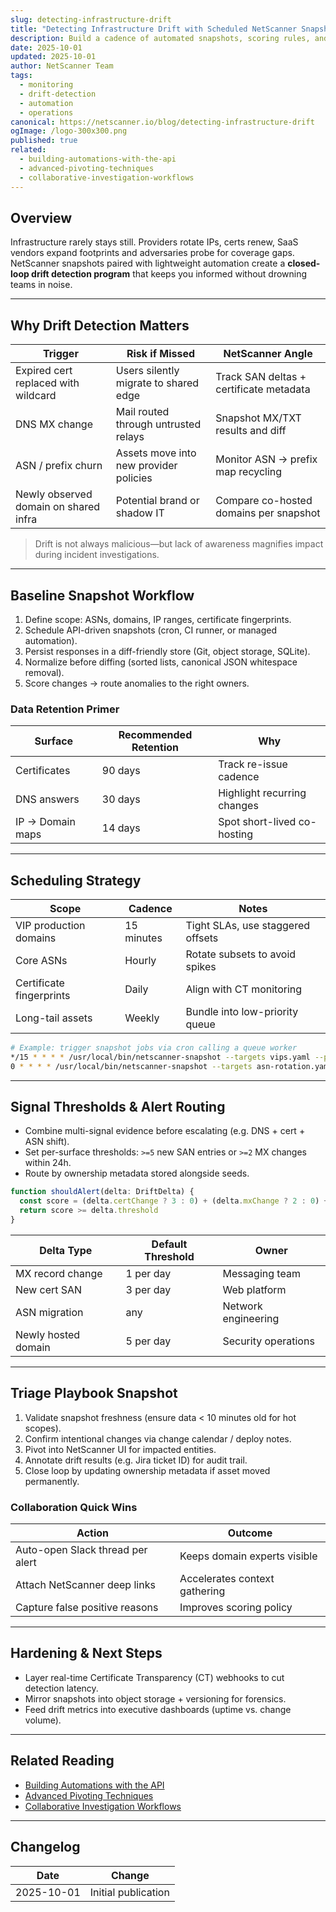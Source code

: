 ```yaml
---
slug: detecting-infrastructure-drift
title: "Detecting Infrastructure Drift with Scheduled NetScanner Snapshots"
description: Build a cadence of automated snapshots, scoring rules, and routing playbooks to catch asset drift before it becomes an incident.
date: 2025-10-01
updated: 2025-10-01
author: NetScanner Team
tags:
  - monitoring
  - drift-detection
  - automation
  - operations
canonical: https://netscanner.io/blog/detecting-infrastructure-drift
ogImage: /logo-300x300.png
published: true
related:
  - building-automations-with-the-api
  - advanced-pivoting-techniques
  - collaborative-investigation-workflows
---
```


## Overview

Infrastructure rarely stays still. Providers rotate IPs, certs renew, SaaS vendors expand footprints and adversaries probe for coverage gaps. NetScanner snapshots paired with lightweight automation create a **closed-loop drift detection program** that keeps you informed without drowning teams in noise.

---

## Why Drift Detection Matters

| Trigger                               | Risk if Missed                         | NetScanner Angle                        |
| ------------------------------------- | -------------------------------------- | --------------------------------------- |
| Expired cert replaced with wildcard   | Users silently migrate to shared edge  | Track SAN deltas + certificate metadata |
| DNS MX change                         | Mail routed through untrusted relays   | Snapshot MX/TXT results and diff        |
| ASN / prefix churn                    | Assets move into new provider policies | Monitor ASN → prefix map recycling      |
| Newly observed domain on shared infra | Potential brand or shadow IT           | Compare co-hosted domains per snapshot  |

> Drift is not always malicious—but lack of awareness magnifies impact during incident investigations.

---

## Baseline Snapshot Workflow

1. Define scope: ASNs, domains, IP ranges, certificate fingerprints.
2. Schedule API-driven snapshots (cron, CI runner, or managed automation).
3. Persist responses in a diff-friendly store (Git, object storage, SQLite).
4. Normalize before diffing (sorted lists, canonical JSON whitespace removal).
5. Score changes → route anomalies to the right owners.

### Data Retention Primer
| Surface          | Recommended Retention | Why                         |
| ---------------- | --------------------- | --------------------------- |
| Certificates     | 90 days               | Track re-issue cadence      |
| DNS answers      | 30 days               | Highlight recurring changes |
| IP → Domain maps | 14 days               | Spot short-lived co-hosting |

---

## Scheduling Strategy

| Scope                    | Cadence    | Notes                             |
| ------------------------ | ---------- | --------------------------------- |
| VIP production domains   | 15 minutes | Tight SLAs, use staggered offsets |
| Core ASNs                | Hourly     | Rotate subsets to avoid spikes    |
| Certificate fingerprints | Daily      | Align with CT monitoring          |
| Long-tail assets         | Weekly     | Bundle into low-priority queue    |

```bash
# Example: trigger snapshot jobs via cron calling a queue worker
*/15 * * * * /usr/local/bin/netscanner-snapshot --targets vips.yaml --priority high
0 * * * * /usr/local/bin/netscanner-snapshot --targets asn-rotation.yaml --priority medium
```

---

## Signal Thresholds & Alert Routing

- Combine multi-signal evidence before escalating (e.g. DNS + cert + ASN shift).
- Set per-surface thresholds: `>=5` new SAN entries or `>=2` MX changes within 24h.
- Route by ownership metadata stored alongside seeds.

```ts
function shouldAlert(delta: DriftDelta) {
  const score = (delta.certChange ? 3 : 0) + (delta.mxChange ? 2 : 0) + delta.newDomains
  return score >= delta.threshold
}
```

| Delta Type          | Default Threshold | Owner               |
| ------------------- | ----------------- | ------------------- |
| MX record change    | 1 per day         | Messaging team      |
| New cert SAN        | 3 per day         | Web platform        |
| ASN migration       | any               | Network engineering |
| Newly hosted domain | 5 per day         | Security operations |

---

## Triage Playbook Snapshot

1. Validate snapshot freshness (ensure data < 10 minutes old for hot scopes).
2. Confirm intentional changes via change calendar / deploy notes.
3. Pivot into NetScanner UI for impacted entities.
4. Annotate drift results (e.g. Jira ticket ID) for audit trail.
5. Close loop by updating ownership metadata if asset moved permanently.

### Collaboration Quick Wins

| Action                           | Outcome                       |
| -------------------------------- | ----------------------------- |
| Auto-open Slack thread per alert | Keeps domain experts visible  |
| Attach NetScanner deep links     | Accelerates context gathering |
| Capture false positive reasons   | Improves scoring policy       |

---

## Hardening & Next Steps

- Layer real-time Certificate Transparency (CT) webhooks to cut detection latency.
- Mirror snapshots into object storage + versioning for forensics.
- Feed drift metrics into executive dashboards (uptime vs. change volume).

---

## Related Reading

- [Building Automations with the API](/blog/building-automations-with-the-api)
- [Advanced Pivoting Techniques](/blog/advanced-pivoting-techniques)
- [Collaborative Investigation Workflows](/blog/collaborative-investigation-workflows)

---

## Changelog

| Date       | Change              |
| ---------- | ------------------- |
| 2025-10-01 | Initial publication |
